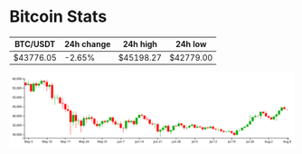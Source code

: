 # Bitcoin Stats

BTC/USDT|24h change|24h high|24h low|
|---|---|---|---|
|$43776.05|-2.65%|$45198.27|$42779.00|

<img src="./chart.svg">
